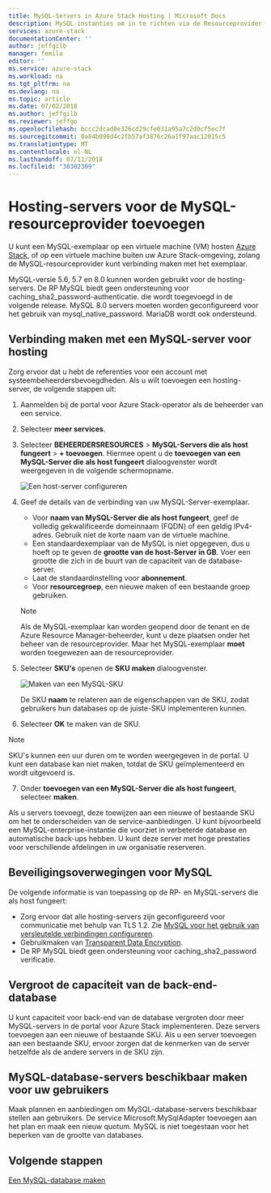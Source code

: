 ```yaml
---
title: MySQL-Servers in Azure Stack Hosting | Microsoft Docs
description: MySQL-instanties om in te richten via de Resourceprovider van MySQL-Adapter toevoegen
services: azure-stack
documentationCenter: ''
author: jeffgilb
manager: femila
editor: ''
ms.service: azure-stack
ms.workload: na
ms.tgt_pltfrm: na
ms.devlang: na
ms.topic: article
ms.date: 07/02/2018
ms.author: jeffgilb
ms.reviewer: jeffgo
ms.openlocfilehash: bccc2dcad8e326cd29cfe031a95a7c2d0cf5ec7f
ms.sourcegitcommit: 0a84b090d4c2fb57af3876c26a1f97aac12015c5
ms.translationtype: MT
ms.contentlocale: nl-NL
ms.lasthandoff: 07/11/2018
ms.locfileid: "38302309"
---
```

# <a name="add-hosting-servers-for-the-mysql-resource-provider"></a>Hosting-servers voor de MySQL-resourceprovider toevoegen

U kunt een MySQL-exemplaar op een virtuele machine (VM) hosten [Azure Stack](azure-stack-poc.md), of op een virtuele machine buiten uw Azure Stack-omgeving, zolang de MySQL-resourceprovider kunt verbinding maken met het exemplaar.

MySQL-versie 5.6, 5.7 en 8.0 kunnen worden gebruikt voor de hosting-servers. De RP MySQL biedt geen ondersteuning voor caching_sha2_password-authenticatie. die wordt toegevoegd in de volgende release. MySQL 8.0 servers moeten worden geconfigureerd voor het gebruik van mysql_native_password. MariaDB wordt ook ondersteund.

## <a name="connect-to-a-mysql-hosting-server"></a>Verbinding maken met een MySQL-server voor hosting

Zorg ervoor dat u hebt de referenties voor een account met systeembeheerdersbevoegdheden. Als u wilt toevoegen een hosting-server, de volgende stappen uit:

1. Aanmelden bij de portal voor Azure Stack-operator als de beheerder van een service.
2. Selecteer **meer services**.
3. Selecteer **BEHEERDERSRESOURCES** > **MySQL-Servers die als host fungeert** > **+ toevoegen**. Hiermee opent u de **toevoegen van een MySQL-Server die als host fungeert** dialoogvenster wordt weergegeven in de volgende schermopname.

   ![Een host-server configureren](./media/azure-stack-mysql-rp-deploy/mysql-add-hosting-server-2.png)

4. Geef de details van de verbinding van uw MySQL-Server-exemplaar.

   * Voor **naam van MySQL-Server die als host fungeert**, geef de volledig gekwalificeerde domeinnaam (FQDN) of een geldig IPv4-adres. Gebruik niet de korte naam van de virtuele machine.
   * Een standaardexemplaar van de MySQL is niet opgegeven, dus u hoeft op te geven de **grootte van de host-Server in GB**. Voer een grootte die zich in de buurt van de capaciteit van de database-server.
   * Laat de standaardinstelling voor **abonnement**.
   * Voor **resourcegroep**, een nieuwe maken of een bestaande groep gebruiken.

   > [!NOTE]
   > Als de MySQL-exemplaar kan worden geopend door de tenant en de Azure Resource Manager-beheerder, kunt u deze plaatsen onder het beheer van de resourceprovider. Maar het MySQL-exemplaar **moet** worden toegewezen aan de resourceprovider.

5. Selecteer **SKU's** openen de **SKU maken** dialoogvenster.

   ![Maken van een MySQL-SKU](./media/azure-stack-mysql-rp-deploy/mysql-new-sku.png)

   De SKU **naam** te relateren aan de eigenschappen van de SKU, zodat gebruikers hun databases op de juiste-SKU implementeren kunnen.

6. Selecteer **OK** te maken van de SKU.
> [!NOTE]
> SKU's kunnen een uur duren om te worden weergegeven in de portal. U kunt een database kan niet maken, totdat de SKU geïmplementeerd en wordt uitgevoerd is.

7. Onder **toevoegen van een MySQL-Server die als host fungeert**, selecteer **maken**.

Als u servers toevoegt, deze toewijzen aan een nieuwe of bestaande SKU om het te onderscheiden van de service-aanbiedingen. U kunt bijvoorbeeld een MySQL-enterprise-instantie die voorziet in verbeterde database en automatische back-ups hebben. U kunt deze server met hoge prestaties voor verschillende afdelingen in uw organisatie reserveren.

## <a name="security-considerations-for-mysql"></a>Beveiligingsoverwegingen voor MySQL

De volgende informatie is van toepassing op de RP- en MySQL-servers die als host fungeert:

* Zorg ervoor dat alle hosting-servers zijn geconfigureerd voor communicatie met behulp van TLS 1.2. Zie [MySQL voor het gebruik van versleutelde verbindingen configureren](https://dev.mysql.com/doc/refman/5.7/en/using-encrypted-connections.html).
* Gebruikmaken van [Transparent Data Encryption](https://dev.mysql.com/doc/mysql-secure-deployment-guide/5.7/en/secure-deployment-data-encryption.html).
* De RP MySQL biedt geen ondersteuning voor caching_sha2_password verificatie.

## <a name="increase-backend-database-capacity"></a>Vergroot de capaciteit van de back-end-database

U kunt capaciteit voor back-end van de database vergroten door meer MySQL-servers in de portal voor Azure Stack implementeren. Deze servers toevoegen aan een nieuwe of bestaande SKU. Als u een server toevoegen aan een bestaande SKU, ervoor zorgen dat de kenmerken van de server hetzelfde als de andere servers in de SKU zijn.

## <a name="make-mysql-database-servers-available-to-your-users"></a>MySQL-database-servers beschikbaar maken voor uw gebruikers

Maak plannen en aanbiedingen om MySQL-database-servers beschikbaar stellen aan gebruikers. De service Microsoft.MySqlAdapter toevoegen aan het plan en maak een nieuw quotum. MySQL is niet toegestaan voor het beperken van de grootte van databases.

## <a name="next-steps"></a>Volgende stappen

[Een MySQL-database maken](azure-stack-mysql-resource-provider-databases.md)